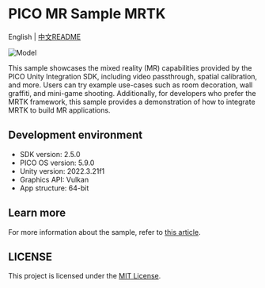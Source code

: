 # PICO MR Sample MRTK
English | [中文README](./README.zh_CN.md)

![Model](https://github.com/Pico-Developer/MRSample-Unity-MRTK/blob/main/MRSampleImage.jpeg)

This sample showcases the mixed reality (MR) capabilities provided by the PICO Unity Integration SDK, including video passthrough, spatial calibration, and more. Users can try example use-cases such as room decoration, wall graffiti, and mini-game shooting. Additionally, for developers who prefer the MRTK framework, this sample provides a demonstration of how to integrate MRTK to build MR applications.

## Development environment

- SDK version: 2.5.0
- PICO OS version: 5.9.0
- Unity version: 2022.3.21f1
- Graphics API: Vulkan
- App structure: 64-bit

## Learn more

For more information about the sample, refer to [this article](https://developer.picoxr.com/document/unity/mixed-reality-mrtk-sample/).

## LICENSE
This project is licensed under the [MIT License](./License.md).

